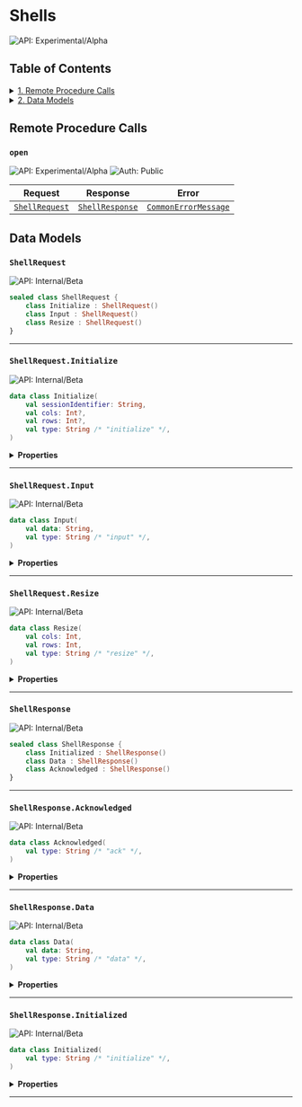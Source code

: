 # Shells

![API: Experimental/Alpha](https://img.shields.io/static/v1?label=API&message=Experimental/Alpha&color=orange&style=flat-square)


## Table of Contents
<details>
<summary>
<a href='#remote-procedure-calls'>1. Remote Procedure Calls</a>
</summary>

<table><thead><tr>
<th>Name</th>
<th>Description</th>
</tr></thread>
<tbody>
<tr>
<td><a href='#open'><code>open</code></a></td>
<td><i>No description</i></td>
</tr>
</tbody></table>


</details>

<details>
<summary>
<a href='#data-models'>2. Data Models</a>
</summary>

<table><thead><tr>
<th>Name</th>
<th>Description</th>
</tr></thread>
<tbody>
<tr>
<td><a href='#shellrequest'><code>ShellRequest</code></a></td>
<td><i>No description</i></td>
</tr>
<tr>
<td><a href='#shellrequest.initialize'><code>ShellRequest.Initialize</code></a></td>
<td><i>No description</i></td>
</tr>
<tr>
<td><a href='#shellrequest.input'><code>ShellRequest.Input</code></a></td>
<td><i>No description</i></td>
</tr>
<tr>
<td><a href='#shellrequest.resize'><code>ShellRequest.Resize</code></a></td>
<td><i>No description</i></td>
</tr>
<tr>
<td><a href='#shellresponse'><code>ShellResponse</code></a></td>
<td><i>No description</i></td>
</tr>
<tr>
<td><a href='#shellresponse.acknowledged'><code>ShellResponse.Acknowledged</code></a></td>
<td><i>No description</i></td>
</tr>
<tr>
<td><a href='#shellresponse.data'><code>ShellResponse.Data</code></a></td>
<td><i>No description</i></td>
</tr>
<tr>
<td><a href='#shellresponse.initialized'><code>ShellResponse.Initialized</code></a></td>
<td><i>No description</i></td>
</tr>
</tbody></table>


</details>


## Remote Procedure Calls

### `open`

![API: Experimental/Alpha](https://img.shields.io/static/v1?label=API&message=Experimental/Alpha&color=orange&style=flat-square)
![Auth: Public](https://img.shields.io/static/v1?label=Auth&message=Public&color=informational&style=flat-square)



| Request | Response | Error |
|---------|----------|-------|
|<code><a href='#shellrequest'>ShellRequest</a></code>|<code><a href='#shellresponse'>ShellResponse</a></code>|<code><a href='/docs/reference/dk.sdu.cloud.CommonErrorMessage.md'>CommonErrorMessage</a></code>|




## Data Models

### `ShellRequest`

![API: Internal/Beta](https://img.shields.io/static/v1?label=API&message=Internal/Beta&color=red&style=flat-square)



```kotlin
sealed class ShellRequest {
    class Initialize : ShellRequest()
    class Input : ShellRequest()
    class Resize : ShellRequest()
}
```



---

### `ShellRequest.Initialize`

![API: Internal/Beta](https://img.shields.io/static/v1?label=API&message=Internal/Beta&color=red&style=flat-square)



```kotlin
data class Initialize(
    val sessionIdentifier: String,
    val cols: Int?,
    val rows: Int?,
    val type: String /* "initialize" */,
)
```

<details>
<summary>
<b>Properties</b>
</summary>

<details>
<summary>
<code>sessionIdentifier</code>: <code><code><a href='https://kotlinlang.org/api/latest/jvm/stdlib/kotlin/-string/'>String</a></code></code>
</summary>





</details>

<details>
<summary>
<code>cols</code>: <code><code><a href='https://kotlinlang.org/api/latest/jvm/stdlib/kotlin/-int/'>Int</a>?</code></code>
</summary>





</details>

<details>
<summary>
<code>rows</code>: <code><code><a href='https://kotlinlang.org/api/latest/jvm/stdlib/kotlin/-int/'>Int</a>?</code></code>
</summary>





</details>

<details>
<summary>
<code>type</code>: <code><code>String /* "initialize" */</code></code> The type discriminator
</summary>

![API: Stable](https://img.shields.io/static/v1?label=API&message=Stable&color=green&style=flat-square)




</details>



</details>



---

### `ShellRequest.Input`

![API: Internal/Beta](https://img.shields.io/static/v1?label=API&message=Internal/Beta&color=red&style=flat-square)



```kotlin
data class Input(
    val data: String,
    val type: String /* "input" */,
)
```

<details>
<summary>
<b>Properties</b>
</summary>

<details>
<summary>
<code>data</code>: <code><code><a href='https://kotlinlang.org/api/latest/jvm/stdlib/kotlin/-string/'>String</a></code></code>
</summary>





</details>

<details>
<summary>
<code>type</code>: <code><code>String /* "input" */</code></code> The type discriminator
</summary>

![API: Stable](https://img.shields.io/static/v1?label=API&message=Stable&color=green&style=flat-square)




</details>



</details>



---

### `ShellRequest.Resize`

![API: Internal/Beta](https://img.shields.io/static/v1?label=API&message=Internal/Beta&color=red&style=flat-square)



```kotlin
data class Resize(
    val cols: Int,
    val rows: Int,
    val type: String /* "resize" */,
)
```

<details>
<summary>
<b>Properties</b>
</summary>

<details>
<summary>
<code>cols</code>: <code><code><a href='https://kotlinlang.org/api/latest/jvm/stdlib/kotlin/-int/'>Int</a></code></code>
</summary>





</details>

<details>
<summary>
<code>rows</code>: <code><code><a href='https://kotlinlang.org/api/latest/jvm/stdlib/kotlin/-int/'>Int</a></code></code>
</summary>





</details>

<details>
<summary>
<code>type</code>: <code><code>String /* "resize" */</code></code> The type discriminator
</summary>

![API: Stable](https://img.shields.io/static/v1?label=API&message=Stable&color=green&style=flat-square)




</details>



</details>



---

### `ShellResponse`

![API: Internal/Beta](https://img.shields.io/static/v1?label=API&message=Internal/Beta&color=red&style=flat-square)



```kotlin
sealed class ShellResponse {
    class Initialized : ShellResponse()
    class Data : ShellResponse()
    class Acknowledged : ShellResponse()
}
```



---

### `ShellResponse.Acknowledged`

![API: Internal/Beta](https://img.shields.io/static/v1?label=API&message=Internal/Beta&color=red&style=flat-square)



```kotlin
data class Acknowledged(
    val type: String /* "ack" */,
)
```

<details>
<summary>
<b>Properties</b>
</summary>

<details>
<summary>
<code>type</code>: <code><code>String /* "ack" */</code></code> The type discriminator
</summary>

![API: Stable](https://img.shields.io/static/v1?label=API&message=Stable&color=green&style=flat-square)




</details>



</details>



---

### `ShellResponse.Data`

![API: Internal/Beta](https://img.shields.io/static/v1?label=API&message=Internal/Beta&color=red&style=flat-square)



```kotlin
data class Data(
    val data: String,
    val type: String /* "data" */,
)
```

<details>
<summary>
<b>Properties</b>
</summary>

<details>
<summary>
<code>data</code>: <code><code><a href='https://kotlinlang.org/api/latest/jvm/stdlib/kotlin/-string/'>String</a></code></code>
</summary>





</details>

<details>
<summary>
<code>type</code>: <code><code>String /* "data" */</code></code> The type discriminator
</summary>

![API: Stable](https://img.shields.io/static/v1?label=API&message=Stable&color=green&style=flat-square)




</details>



</details>



---

### `ShellResponse.Initialized`

![API: Internal/Beta](https://img.shields.io/static/v1?label=API&message=Internal/Beta&color=red&style=flat-square)



```kotlin
data class Initialized(
    val type: String /* "initialize" */,
)
```

<details>
<summary>
<b>Properties</b>
</summary>

<details>
<summary>
<code>type</code>: <code><code>String /* "initialize" */</code></code> The type discriminator
</summary>

![API: Stable](https://img.shields.io/static/v1?label=API&message=Stable&color=green&style=flat-square)




</details>



</details>



---

